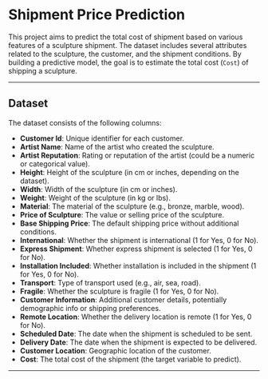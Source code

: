 # Shipment Price Prediction

This project aims to predict the total cost of shipment based on various features of a sculpture shipment. The dataset includes several attributes related to the sculpture, the customer, and the shipment conditions. By building a predictive model, the goal is to estimate the total cost (`Cost`) of shipping a sculpture.

---

## Dataset

The dataset consists of the following columns:

- **Customer Id**: Unique identifier for each customer.
- **Artist Name**: Name of the artist who created the sculpture.
- **Artist Reputation**: Rating or reputation of the artist (could be a numeric or categorical value).
- **Height**: Height of the sculpture (in cm or inches, depending on the dataset).
- **Width**: Width of the sculpture (in cm or inches).
- **Weight**: Weight of the sculpture (in kg or lbs).
- **Material**: The material of the sculpture (e.g., bronze, marble, wood).
- **Price of Sculpture**: The value or selling price of the sculpture.
- **Base Shipping Price**: The default shipping price without additional conditions.
- **International**: Whether the shipment is international (1 for Yes, 0 for No).
- **Express Shipment**: Whether express shipment is selected (1 for Yes, 0 for No).
- **Installation Included**: Whether installation is included in the shipment (1 for Yes, 0 for No).
- **Transport**: Type of transport used (e.g., air, sea, road).
- **Fragile**: Whether the sculpture is fragile (1 for Yes, 0 for No).
- **Customer Information**: Additional customer details, potentially demographic info or shipping preferences.
- **Remote Location**: Whether the delivery location is remote (1 for Yes, 0 for No).
- **Scheduled Date**: The date when the shipment is scheduled to be sent.
- **Delivery Date**: The date when the shipment is expected to be delivered.
- **Customer Location**: Geographic location of the customer.
- **Cost**: The total cost of the shipment (the target variable to predict).

---
